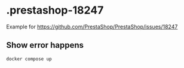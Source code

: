 # .prestashop-18247
Example for https://github.com/PrestaShop/PrestaShop/issues/18247

## Show error happens

```shell script
docker compose up
```
